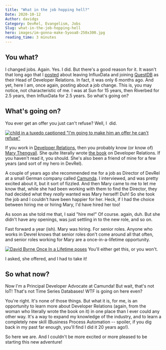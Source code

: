 ```yaml
---
title: "What in the job hopping hell?"
Date: 2020-10-12
Author: davidgs
Category: DevRel, Evangelism, Jobs
Slug: what-in-the-job-hopping-hell
hero: images/im-gonna-make-5yooa8-250x300.jpg
reading_time: 3 minutes
---
```


## You what?

I changed jobs. Again. Yes. I did. But there's a good reason for it. It wasn't that long ago that I [posted](/posts/work/its-time-series-all-the-way-down/) about leaving InfluxData and joining [QuestDB](http://questdb.io) as their Head of Developer Relations. In fact, it was only 6 months ago. And yet, here I am, once again, posting about a job change. This is, you may notice, not characteristic of me. I was at Sun for 15 years, then Riverbed for 2.5 years, then InfluxData for 2.5 years. So what's going on?

## What's going on?

You ever get an offer you just can't refuse? Well, I  did.

[![child in a tuxedo captioned "I'm going to make him an offer he can't refuse"](/posts/work/images/im-gonna-make-5yooa8-250x300.jpg)](/posts/work/images/im-gonna-make-5yooa8.jpg)

If you work in [Developer Relations](http://devrelcollective.fun), then you probably know (or know of) [Mary Thengvall](https://twitter.com/mary_grace). She quite literally wrote [the book](https://www.amazon.com/dp/1484237471/ref=cm_sw_em_r_mt_dp_2eiHFbV0TNHX9) on Developer Relations. If you haven't read it, you should. She's also been a friend of mine for a few years (and sort of my hero in DevRel).

A couple of years ago she recommended me for a job as Director of DevRel at a small German company called [Camunda](https://camunda.com/). I interviewed, and was pretty excited about it, but it sort of fizzled. And then Mary came to me to let me know that, while she had been working with them to find the Director, they had decided what they *really* wanted was Mary herself! Duh! So she took the job and I couldn't have been happier for her. Heck, if I had the choice between hiring me or hiring Mary, I'd have hired her too!

As soon as she told me that, I said "hire me!" Of course. again, duh. But she didn't have any openings, was just settling in to the new role, and so on.

Fast forward a year (ish). Mary was hiring. For senior roles. Anyone who works in Devrel knows that senior roles don't come around all that often, and senior roles working for Mary are a once-in-a-lifetime opportunity.

[![David Byrne Once In a Lifetime poses](/posts/work/images//9d069efc9e47c091c0d18d041ed863f0-210x300.png)](/posts/work/images/9d069efc9e47c091c0d18d041ed863f0.png) You'll either get this, or you won't.

I asked, she offered, and I had to take it!

## So what now?

Now I'm a Principal Developer Advocate at Camunda! But wait, that's not IoT! That's not Time Series Databases! WTF is going on here even?

You're right. It's none of those things. But what it is, for me, is an opportunity to learn more about Developer Relations (again, from the woman who literally wrote the book on it) in one place than I ever could any other way. It's a way to expand my knowledge of the industry, and to learn a completely new skill (Business Process Automation -- spoiler, if you dig back in my past far enough, you'll find I did it 20 years ago!).

So here we are. And I couldn't be more excited or more pleased to be starting this new adventure!

